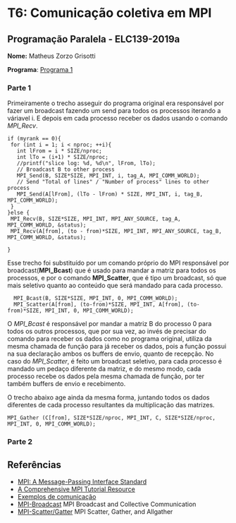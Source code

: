 # T6: Comunicação coletiva em MPI


## Programação Paralela - ELC139-2019a

**Nome:** Matheus Zorzo Grisotti

**Programa**: [Programa 1](/trabalhos/t6/matrix_mult_Broad.c)

### Parte 1

  Primeiramente o trecho asseguir do programa original era responsável por fazer um broadcast fazendo um send para todos os processos iterando a váriavel i. E depois em cada processo receber os dados usando o comando *MPI_Recv*.
  ```
 if (myrank == 0){
   for (int i = 1; i < nproc; ++i){
     int lFrom = i * SIZE/nproc;
     int lTo = (i+1) * SIZE/nproc;
     //printf("slice log: %d, %d\n", lFrom, lTo);
     // Broadcast B to other process
     MPI_Send(B, SIZE*SIZE, MPI_INT, i, tag_A, MPI_COMM_WORLD);
     // Send "Total of lines" / "Number of process" lines to other process
     MPI_Send(A[lFrom], (lTo - lFrom) * SIZE, MPI_INT, i, tag_B, MPI_COMM_WORLD);
   }
 }else {
   MPI_Recv(B, SIZE*SIZE, MPI_INT, MPI_ANY_SOURCE, tag_A, MPI_COMM_WORLD, &status);
   MPI_Recv(A[from], (to - from)*SIZE, MPI_INT, MPI_ANY_SOURCE, tag_B, MPI_COMM_WORLD, &status);

 }
 ```
 Esse trecho foi substituído por um comando próprio do MPI responsável por broadcast(**MPI_Bcast**) que é usado para mandar a matriz para todos os processos, e por o comando **MPI_Scatter**, que é tipo um broadcast, só que mais seletivo quanto ao conteúdo que será mandado para cada processo.

```
  MPI_Bcast(B, SIZE*SIZE, MPI_INT, 0, MPI_COMM_WORLD);
  MPI_Scatter(A[from], (to-from)*SIZE, MPI_INT, A[from], (to-from)*SIZE, MPI_INT, 0, MPI_COMM_WORLD);
```

 O *MPI_Bcast* é responsável por mandar a matriz B do processo 0 para todos os outros processos, que por sua vez, ao invés de precisar do comando para receber os dados como no programa original, utiliza da mesma chamada de função para já receber os dados, pois a função possui na sua declaração ambos os buffers de envio, quanto de recepção.
 No caso do *MPI_Scatter*, é feito um broadcast seletivo, para cada processo é mandado um pedaço diferente da matriz, e do mesmo modo, cada processo recebe os dados pela mesma chamada de função, por ter também buffers de envio e recebimento.

 O trecho abaixo age ainda da mesma forma, juntando todos os dados diferentes de cada processo resultantes da multiplicação das matrizes.
```
MPI_Gather (C[from], SIZE*SIZE/nproc, MPI_INT, C, SIZE*SIZE/nproc, MPI_INT, 0, MPI_COMM_WORLD);
```

### Parte 2
  ## Referências

- [MPI: A Message-Passing Interface Standard](https://www.mpi-forum.org/docs/mpi-3.1/mpi31-report.pdf)  
- [A Comprehensive MPI Tutorial Resource](http://mpitutorial.com/)  
- [Exemplos de comunicação](exemplos/)
- [MPI-Broadcast](https://mpitutorial.com/tutorials/mpi-broadcast-and-collective-communication/)
  MPI Broadcast and Collective Communication
- [MPI-Scatter/Gatter](https://mpitutorial.com/tutorials/mpi-scatter-gather-and-allgather/)
  MPI Scatter, Gather, and Allgather
